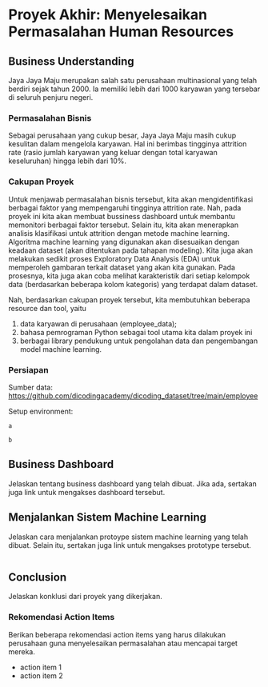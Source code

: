 # Proyek Akhir: Menyelesaikan Permasalahan Human Resources


## Business Understanding
Jaya Jaya Maju merupakan salah satu perusahaan multinasional yang telah berdiri sejak tahun 2000. Ia memiliki lebih dari 1000 karyawan yang tersebar di seluruh penjuru negeri. 

### Permasalahan Bisnis
Sebagai perusahaan yang cukup besar, Jaya Jaya Maju masih cukup kesulitan dalam mengelola karyawan. 
Hal ini berimbas tingginya attrition rate (rasio jumlah karyawan yang keluar dengan total karyawan keseluruhan) hingga lebih dari 10%.

### Cakupan Proyek
Untuk menjawab permasalahan bisnis tersebut, kita akan mengidentifikasi berbagai faktor yang mempengaruhi tingginya attrition rate. Nah, pada proyek ini kita akan membuat bussiness dashboard untuk membantu memonitori berbagai faktor tersebut. 
Selain itu, kita akan menerapkan analisis klasifikasi untuk attrition dengan metode machine learning. Algoritma machine learning yang digunakan akan disesuaikan dengan keadaan dataset (akan ditentukan pada tahapan modeling). Kita juga akan melakukan sedikit proses Exploratory Data Analysis (EDA) untuk memperoleh gambaran terkait dataset yang akan kita gunakan. Pada prosesnya, kita juga akan coba melihat karakteristik dari setiap kelompok data (berdasarkan beberapa kolom kategoris) yang terdapat dalam dataset. 

Nah, berdasarkan cakupan proyek tersebut, kita membutuhkan beberapa resource dan tool, yaitu
1. data karyawan di perusahaan (employee_data); 
2. bahasa pemrograman Python sebagai tool utama kita dalam proyek ini
3. berbagai library pendukung untuk pengolahan data dan pengembangan model machine learning.

### Persiapan

Sumber data: https://github.com/dicodingacademy/dicoding_dataset/tree/main/employee

Setup environment:
```
a
```
```
b
```

## Business Dashboard
Jelaskan tentang business dashboard yang telah dibuat. Jika ada, sertakan juga link untuk mengakses dashboard tersebut.

## Menjalankan Sistem Machine Learning
Jelaskan cara menjalankan protoype sistem machine learning yang telah dibuat. Selain itu, sertakan juga link untuk mengakses prototype tersebut.

```

```

## Conclusion
Jelaskan konklusi dari proyek yang dikerjakan.

### Rekomendasi Action Items
Berikan beberapa rekomendasi action items yang harus dilakukan perusahaan guna menyelesaikan permasalahan atau mencapai target mereka.
- action item 1
- action item 2
